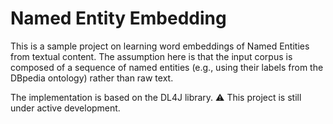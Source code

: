 # Named Entity Embedding

This is a sample project on learning word embeddings of Named Entities from textual content. The assumption here is that the input corpus is composed of a sequence of named entities (e.g., using their labels from the DBpedia ontology) rather than raw text.

The implementation is based on the DL4J library. :warning: This project is still under active development.
